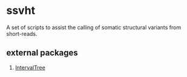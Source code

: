 # ssvht
A set of scripts to assist the  calling of somatic structural variants from short-reads.

## external packages
1. [IntervalTree](https://metacpan.org/pod/Set::IntervalTree)
	
